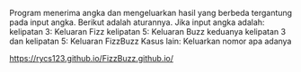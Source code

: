 Program menerima angka dan mengeluarkan hasil yang berbeda tergantung pada input angka.
Berikut adalah aturannya. Jika input angka adalah:
kelipatan 3: Keluaran Fizz
kelipatan 5: Keluaran Buzz
keduanya kelipatan 3 dan kelipatan 5: Keluaran FizzBuzz
Kasus lain: Keluarkan nomor apa adanya

https://rycs123.github.io/FizzBuzz.github.io/
